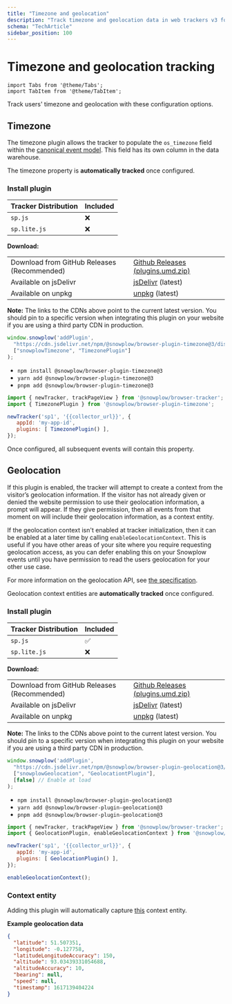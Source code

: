 ```yaml
---
title: "Timezone and geolocation"
description: "Track timezone and geolocation data in web trackers v3 for behavioral analytics context."
schema: "TechArticle"
sidebar_position: 100
---
```


# Timezone and geolocation tracking

```mdx-code-block
import Tabs from '@theme/Tabs';
import TabItem from '@theme/TabItem';
```

Track users' timezone and geolocation with these configuration options.

## Timezone

The timezone plugin allows the tracker to populate the `os_timezone` field within the [canonical event model](/docs/fundamentals/canonical-event/index.md). This field has its own column in the data warehouse.

The timezone property is **automatically tracked** once configured.

### Install plugin

<Tabs groupId="platform" queryString>
  <TabItem value="js" label="JavaScript (tag)" default>

| Tracker Distribution | Included |
| -------------------- | -------- |
| `sp.js`              | ❌        |
| `sp.lite.js`         | ❌        |

**Download:**

<table className="has-fixed-layout"><tbody><tr><td>Download from GitHub Releases (Recommended)</td><td><a href="https://github.com/snowplow/snowplow-javascript-tracker/releases" target="_blank" rel="noreferrer noopener">Github Releases (plugins.umd.zip)</a></td></tr><tr><td>Available on jsDelivr</td><td><a href="https://cdn.jsdelivr.net/npm/@snowplow/browser-plugin-timezone@3/dist/index.umd.min.js" target="_blank" rel="noreferrer noopener">jsDelivr</a> (latest)</td></tr><tr><td>Available on unpkg</td><td><a href="https://unpkg.com/@snowplow/browser-plugin-timezone@3/dist/index.umd.min.js" target="_blank" rel="noreferrer noopener">unpkg</a> (latest)</td></tr></tbody></table>

**Note:** The links to the CDNs above point to the current latest version. You should pin to a specific version when integrating this plugin on your website if you are using a third party CDN in production.

```javascript
window.snowplow('addPlugin',
  "https://cdn.jsdelivr.net/npm/@snowplow/browser-plugin-timezone@3/dist/index.umd.min.js",
  ["snowplowTimezone", "TimezonePlugin"]
);
```

  </TabItem>
  <TabItem value="browser" label="Browser (npm)">

- `npm install @snowplow/browser-plugin-timezone@3`
- `yarn add @snowplow/browser-plugin-timezone@3`
- `pnpm add @snowplow/browser-plugin-timezone@3`

```javascript
import { newTracker, trackPageView } from '@snowplow/browser-tracker';
import { TimezonePlugin } from '@snowplow/browser-plugin-timezone';

newTracker('sp1', '{{collector_url}}', {
   appId: 'my-app-id',
   plugins: [ TimezonePlugin() ],
});
```
  </TabItem>
</Tabs>

Once configured, all subsequent events will contain this property.

## Geolocation

If this plugin is enabled, the tracker will attempt to create a context from the visitor’s geolocation information. If the visitor has not already given or denied the website permission to use their geolocation information, a prompt will appear. If they give permission, then all events from that moment on will include their geolocation information, as a context entity.

If the geolocation context isn't enabled at tracker initialization, then it can be enabled at a later time by calling `enableGeolocationContext`. This is useful if you have other areas of your site where you require requesting geolocation access, as you can defer enabling this on your Snowplow events until you have permission to read the users geolocation for your other use case.

For more information on the geolocation API, see [the specification](http://dev.w3.org/geo/api/spec-source.html).

Geolocation context entities are **automatically tracked** once configured.

### Install plugin

<Tabs groupId="platform" queryString>
  <TabItem value="js" label="JavaScript (tag)" default>

| Tracker Distribution | Included |
| -------------------- | -------- |
| `sp.js`              | ✅        |
| `sp.lite.js`         | ❌        |

**Download:**

<table className="has-fixed-layout"><tbody><tr><td>Download from GitHub Releases (Recommended)</td><td><a href="https://github.com/snowplow/snowplow-javascript-tracker/releases" target="_blank" rel="noreferrer noopener">Github Releases (plugins.umd.zip)</a></td></tr><tr><td>Available on jsDelivr</td><td><a href="https://cdn.jsdelivr.net/npm/@snowplow/browser-plugin-geolocation@3/dist/index.umd.min.js" target="_blank" rel="noreferrer noopener">jsDeliv</a><a href="https://cdn.jsdelivr.net/npm/@snowplow/browser-plugin-consent@3/dist/index.umd.min.js" target="_blank" rel="noreferrer noopener">r</a> (latest)</td></tr><tr><td>Available on unpkg</td><td><a href="https://unpkg.com/@snowplow/browser-plugin-geolocation@3/dist/index.umd.min.js" target="_blank" rel="noreferrer noopener">unpkg</a> (latest)</td></tr></tbody></table>

**Note:** The links to the CDNs above point to the current latest version. You should pin to a specific version when integrating this plugin on your website if you are using a third party CDN in production.

```javascript
window.snowplow('addPlugin',
  "https://cdn.jsdelivr.net/npm/@snowplow/browser-plugin-geolocation@3/dist/index.umd.min.js",
  ["snowplowGeolocation", "GeolocationtPlugin"],
  [false] // Enable at load
);
```

  </TabItem>
  <TabItem value="browser" label="Browser (npm)">

- `npm install @snowplow/browser-plugin-geolocation@3`
- `yarn add @snowplow/browser-plugin-geolocation@3`
- `pnpm add @snowplow/browser-plugin-geolocation@3`

```javascript
import { newTracker, trackPageView } from '@snowplow/browser-tracker';
import { GeolocationPlugin, enableGeolocationContext } from '@snowplow/browser-plugin-geolocation';

newTracker('sp1', '{{collector_url}}', {
   appId: 'my-app-id',
   plugins: [ GeolocationPlugin() ],
});

enableGeolocationContext();
```

  </TabItem>
</Tabs>

### Context entity

Adding this plugin will automatically capture [this](https://github.com/snowplow/iglu-central/blob/master/schemas/com.snowplowanalytics.snowplow/geolocation_context/jsonschema/1-1-0) context entity.

**Example geolocation data**

```json
{
  "latitude": 51.507351,
  "longitude": -0.127758,
  "latitudeLongitudeAccuracy": 150,
  "altitude": 93.03439331054688,
  "altitudeAccuracy": 10,
  "bearing": null,
  "speed": null,
  "timestamp": 1617139404224
}
```

